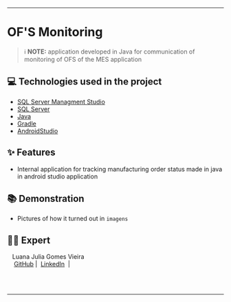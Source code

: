 


-------




# OF'S Monitoring


 > ℹ️ **NOTE:** application developed in Java for communication of monitoring of OFS of the MES application



## 💻 Technologies used in the project

- [SQL Server Managment Studio](https://learn.microsoft.com/en-us/ssms/install/install)
- [SQL Server](https://www.microsoft.com/pt-br/sql-server/sql-server-downloads)
- [Java](https://www.oracle.com/br/java/)
- [Gradle](https://gradle.org/)
- [AndroidStudio](https://developer.android.com/studio?hl=pt-br)

## ✨ Features

- Internal application for tracking manufacturing order status made in java in android studio application

## 📚 Demonstration

- Pictures of how it turned out in `imagens`


## 👨‍💻 Expert

<p>
    <p>&nbsp&nbsp&nbspLuana Julia Gomes Vieira<br>
    &nbsp&nbsp&nbsp
    <a href="https://github.com/luanajulia">
    GitHub</a>&nbsp;|&nbsp;
    <a href="www.linkedin.com/in/luana-julia/">LinkedIn</a>
&nbsp;|&nbsp;
    </p>
</p>
<br/><br/>
<p>

---
